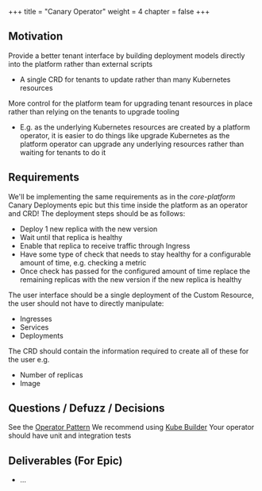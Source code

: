 +++
title = "Canary Operator"
weight = 4
chapter = false
+++

## Motivation

Provide a better tenant interface by building deployment models directly into the platform rather than external scripts

* A single CRD for tenants to update rather than many Kubernetes resources


More control for the platform team for upgrading tenant resources in place rather than relying on the tenants to upgrade tooling

* E.g. as the underlying Kubernetes resources are created by a platform operator, it is easier to do things like upgrade Kubernetes as the platform operator can upgrade any underlying resources rather than waiting for tenants to do it 

## Requirements

We'll be implementing the same requirements as in the *core-platform* Canary Deployments epic but this time
inside the platform as an operator and CRD! The deployment steps should be as follows:

* Deploy 1 new replica with the new version
* Wait until that replica is healthy
* Enable that replica to receive traffic through Ingress
* Have some type of check that needs to stay healthy for a configurable amount of time, e.g. checking a metric
* Once check has passed for the configured amount of time replace the remaining replicas with the new version if the new replica is healthy

The user interface should be a single deployment of the Custom Resource,
the user should not have to directly manipulate: 

* Ingresses
* Services
* Deployments
 
The CRD should contain the information required to create all of these for the user e.g.

* Number of replicas
* Image

## Questions / Defuzz / Decisions

See the [Operator Pattern](https://kubernetes.io/docs/concepts/extend-kubernetes/operator/)
We recommend using [Kube Builder](https://book.kubebuilder.io/)
Your operator should have unit and integration tests

## Deliverables (For Epic)

* ...
